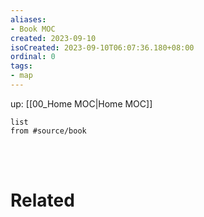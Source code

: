 ```yaml
---
aliases: 
- Book MOC
created: 2023-09-10
isoCreated: 2023-09-10T06:07:36.180+08:00
ordinal: 0
tags: 
- map
---
```

up: [[00_Home MOC|Home MOC]]


```dataview
list
from #source/book 
```


<br />
<br />



# Related







